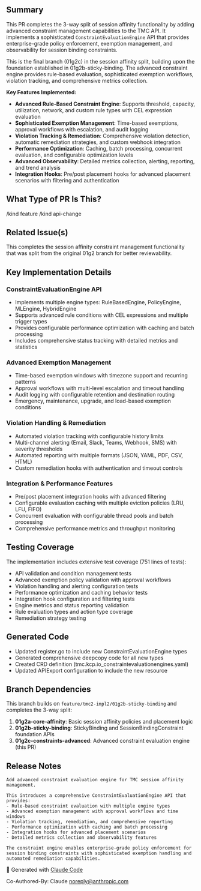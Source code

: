 <!--

Thanks for creating a pull request!
If this is your first time, please make sure to review CONTRIBUTING.MD.

-->

## Summary

This PR completes the 3-way split of session affinity functionality by adding advanced constraint management capabilities to the TMC API. It implements a sophisticated `ConstraintEvaluationEngine` API that provides enterprise-grade policy enforcement, exemption management, and observability for session binding constraints.

This is the final branch (01g2c) in the session affinity split, building upon the foundation established in 01g2b-sticky-binding. The advanced constraint engine provides rule-based evaluation, sophisticated exemption workflows, violation tracking, and comprehensive metrics collection.

**Key Features Implemented:**
- **Advanced Rule-Based Constraint Engine**: Supports threshold, capacity, utilization, network, and custom rule types with CEL expression evaluation
- **Sophisticated Exemption Management**: Time-based exemptions, approval workflows with escalation, and audit logging
- **Violation Tracking & Remediation**: Comprehensive violation detection, automatic remediation strategies, and custom webhook integration
- **Performance Optimization**: Caching, batch processing, concurrent evaluation, and configurable optimization levels
- **Advanced Observability**: Detailed metrics collection, alerting, reporting, and trend analysis
- **Integration Hooks**: Pre/post placement hooks for advanced placement scenarios with filtering and authentication

## What Type of PR Is This?

/kind feature
/kind api-change

## Related Issue(s)

This completes the session affinity constraint management functionality that was split from the original 01g2 branch for better reviewability.

## Key Implementation Details

### ConstraintEvaluationEngine API
- Implements multiple engine types: RuleBasedEngine, PolicyEngine, MLEngine, HybridEngine
- Supports advanced rule conditions with CEL expressions and multiple trigger types
- Provides configurable performance optimization with caching and batch processing
- Includes comprehensive status tracking with detailed metrics and statistics

### Advanced Exemption Management
- Time-based exemption windows with timezone support and recurring patterns
- Approval workflows with multi-level escalation and timeout handling
- Audit logging with configurable retention and destination routing
- Emergency, maintenance, upgrade, and load-based exemption conditions

### Violation Handling & Remediation
- Automated violation tracking with configurable history limits
- Multi-channel alerting (Email, Slack, Teams, Webhook, SMS) with severity thresholds
- Automated reporting with multiple formats (JSON, YAML, PDF, CSV, HTML)
- Custom remediation hooks with authentication and timeout controls

### Integration & Performance Features
- Pre/post placement integration hooks with advanced filtering
- Configurable evaluation caching with multiple eviction policies (LRU, LFU, FIFO)
- Concurrent evaluation with configurable thread pools and batch processing
- Comprehensive performance metrics and throughput monitoring

## Testing Coverage

The implementation includes extensive test coverage (751 lines of tests):
- API validation and condition management tests
- Advanced exemption policy validation with approval workflows
- Violation handling and alerting configuration tests
- Performance optimization and caching behavior tests
- Integration hook configuration and filtering tests
- Engine metrics and status reporting validation
- Rule evaluation types and action type coverage
- Remediation strategy testing

## Generated Code

- Updated register.go to include new ConstraintEvaluationEngine types
- Generated comprehensive deepcopy code for all new types
- Created CRD definition (tmc.kcp.io_constraintevaluationengines.yaml)
- Updated APIExport configuration to include the new resource

## Branch Dependencies

This branch builds on `feature/tmc2-impl2/01g2b-sticky-binding` and completes the 3-way split:
1. **01g2a-core-affinity**: Basic session affinity policies and placement logic
2. **01g2b-sticky-binding**: StickyBinding and SessionBindingConstraint foundation APIs  
3. **01g2c-constraints-advanced**: Advanced constraint evaluation engine (this PR)

## Release Notes

```
Add advanced constraint evaluation engine for TMC session affinity management.

This introduces a comprehensive ConstraintEvaluationEngine API that provides:
- Rule-based constraint evaluation with multiple engine types
- Advanced exemption management with approval workflows and time windows
- Violation tracking, remediation, and comprehensive reporting
- Performance optimization with caching and batch processing
- Integration hooks for advanced placement scenarios
- Detailed metrics collection and observability features

The constraint engine enables enterprise-grade policy enforcement for
session binding constraints with sophisticated exemption handling and
automated remediation capabilities.
```

🤖 Generated with [Claude Code](https://claude.ai/code)

Co-Authored-By: Claude <noreply@anthropic.com>